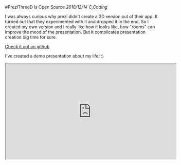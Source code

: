 #PreziThreeD Is Open Source
_2018/12/14 C,Coding_

I was always curious why prezi didn't create a 3D version out of their app. It turned out that they experimented with it and dropped it in the end. So I created my own version and I really like how it looks like, how "rooms" can improve the mood of the presentation. But it complicates presentation creation big time for sure.  

[Check it out on github](https://github.com/milgra/prezithreed)

I've created a demo presentation about my life! :)

<p align="center">
<iframe width="560" height="315" src="https://www.youtube.com/embed/N7G-w_UtRoY" allow="accelerometer; autoplay; encrypted-media; gyroscope; picture-in-picture; fullscreen"></iframe>
</p>